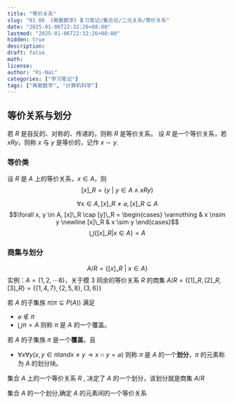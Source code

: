 ```yaml
---
title: "等价关系"
slug: "01 06 《离散数学》复习笔记/集合论/二元关系/等价关系"
date: "2025-01-06T22:32:26+08:00"
lastmod: "2025-01-06T22:32:26+08:00"
hidden: true
description:
draft: false
math:
license:
author: "Ri-Nai"
categories: ["学习笔记"]
tags: ["离散数学", "计算机科学"]
---
```


## 等价关系与划分
若 $R$ 是自反的、对称的、传递的，则称 $R$ 是等价关系。
设 $R$ 是一个等价关系，若 $xRy$，则称 $x$ 与 $y$ 是等价的，记作 $x \sim y$.

### 等价类
设 $R$ 是 $A$ 上的等价关系，$x \in A$，则
$$[x]\_R = \lbrace y \ | \ y \in A \land xRy \rbrace$$

$$\forall x \in A, [x]\_R \neq \varnothing, [x]\_R \subseteq A$$
$$\forall x, y \in A, [x]\_R \cap [y]\_R = \begin{cases} \varnothing & x \nsim y \newline [x]\_R & x \sim y \end{cases}$$
$$\bigcup \lbrace [x]\_R | x \in A \rbrace = A$$

### 商集与划分
$$A/R = \lbrace [x]\_R \ | \ x \in A \rbrace$$
实例：$A = \lbrace 1, 2, \cdots 8 \rbrace$，关于模 $3$ 同余的等价关系 $R$ 的商集 $A/R = \lbrace [1]\_R, [2]\_R, [3]\_R \rbrace = \lbrace \lbrace 1, 4, 7 \rbrace, \lbrace 2, 5, 8 \rbrace, \lbrace 3, 6 \rbrace \rbrace$

若 $A$ 的子集族 $\pi(\pi \subseteq P(A))$ 满足
- $\varnothing \notin \pi$
- $\bigcup \pi = A$
则称 $\pi$ 是 $A$ 的一个覆盖。

若 $A$ 的子集族 $\pi$ 是一个**覆盖**，且
- $\forall x \forall y(x, y \in \pi land x \neq y \to x \cap y = \varnothing)$
则称 $\pi$ 是 $A$ 的一个**划分**，$\pi$ 的元素称为 $A$ 的划分块。


集合 $A$ 上的一个等价关系 $R$ , 决定了 $A$ 的一个划分，该划分就是商集 $A/R$ 

集合 $A$ 的一个划分,确定 $A$ 的元素间的一个等价关系
